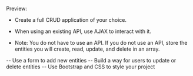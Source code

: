Preview:

- Create a full CRUD application of your choice. 

- When using an existing API, use AJAX to interact with it. 

- Note:  You do not have to use an API. If you do not use an API, store the entities you will create, read, update, and delete in an array.

-- Use a form to add new entities
-- Build a way for users to update or delete entities
-- Use Bootstrap and CSS to style your project